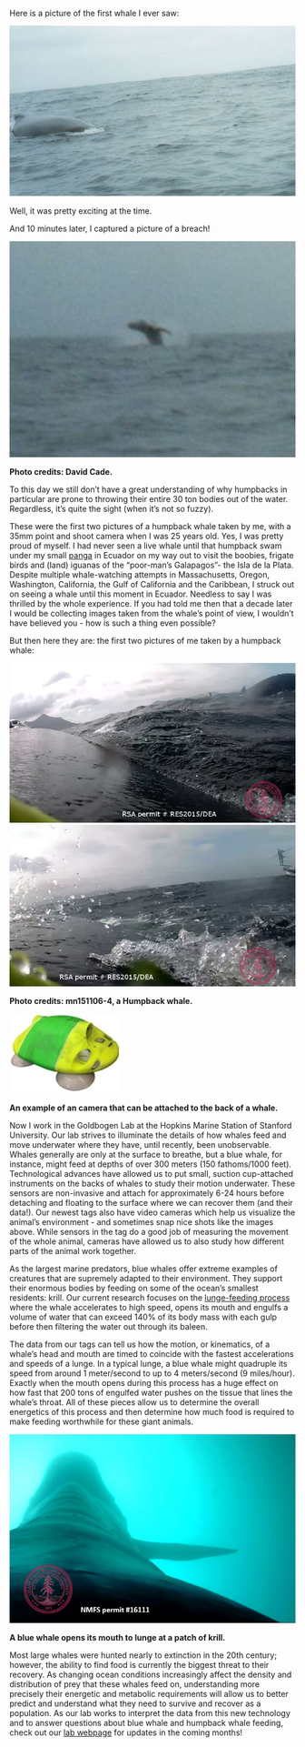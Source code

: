 Here is a picture of the first whale I ever saw:

![](./images/image1.jpeg)

Well, it was pretty exciting at the time.

And 10 minutes later, I captured a picture of a breach!

![](./images/image2.jpeg)

**Photo credits: David Cade.**

To this day we still don’t have a great understanding of why humpbacks in particular are prone to throwing their entire 30 ton bodies out of the water. Regardless, it’s quite the sight (when it’s not so fuzzy).

These were the first two pictures of a humpback whale taken by me, with a 35mm point and shoot camera when I was 25 years old. Yes, I was pretty proud of myself. I had never seen a live whale until that humpback swam under my small [panga](https://en.wikipedia.org/wiki/Panga_%28boat%29) in Ecuador on my way out to visit the boobies, frigate birds and (land) iguanas of the “poor-man’s Galapagos”- the Isla de la Plata. Despite multiple whale-watching attempts in Massachusetts, Oregon, Washington, California, the Gulf of California and the Caribbean, I struck out on seeing a whale until this moment in Ecuador. Needless to say I was thrilled by the whole experience. If you had told me then that a decade later I would be collecting images taken from the whale’s point of view, I wouldn’t have believed you - how is such a thing even possible?

But then here they are: the first two pictures of me taken by a humpback whale:

![](./images/image3.png)
![](./images/image4.png)

**Photo credits: mn151106-4, a Humpback whale.**

![](./images/image5.jpeg)

**An example of an camera that can be attached to the back of a whale.**

Now I work in the Goldbogen Lab at the Hopkins Marine Station of Stanford University. Our lab strives to illuminate the details of how whales feed and move underwater where they have, until recently, been unobservable. Whales generally are only at the surface to breathe, but a blue whale, for instance, might feed at depths of over 300 meters (150 fathoms/1000 feet). Technological advances have allowed us to put small, suction cup-attached instruments on the backs of whales to study their motion underwater. These sensors are non-invasive and attach for approximately 6-24 hours before detaching and floating to the surface where we can recover them (and their data!).  Our newest tags also have video cameras which help us visualize the animal’s environment - and sometimes snap nice shots like the images above. While sensors in the tag do a good job of measuring the movement of the whole animal, cameras have allowed us to also study how different parts of the animal work together.

As the largest marine predators, blue whales offer extreme examples of creatures that are supremely adapted to their environment. They support their enormous bodies by feeding on some of the ocean’s smallest residents: krill. Our current research focuses on the [lunge-feeding process](http://jeb.biologists.org/content/214/1/131#ref-30) where the whale accelerates to high speed, opens its mouth and engulfs a volume of water that can exceed 140% of its body mass with each gulp before then filtering the water out through its baleen.

The data from our tags can tell us how the motion, or kinematics, of a whale’s head and mouth are timed to coincide with the fastest accelerations and speeds of a lunge. In a typical lunge, a blue whale might quadruple its speed from around 1 meter/second to up to 4 meters/second (9 miles/hour). Exactly when the mouth opens during this process has a huge effect on how fast that 200 tons of engulfed water pushes on the tissue that lines the whale’s throat. All of these pieces allow us to determine the overall energetics of this process and then determine how much food is required to make feeding worthwhile for these giant animals.

![](./images/image6.png)

**A blue whale opens its mouth to lunge at a patch of krill.**

Most large whales were hunted nearly to extinction in the 20th century; however, the ability to find food is currently the biggest threat to their recovery. As changing ocean conditions increasingly affect the density and distribution of prey that these whales feed on, understanding more precisely their energetic and metabolic requirements will allow us to better predict and understand what they need to survive and recover as a population. As our lab works to interpret the data from this new technology and to answer questions about blue whale and humpback whale feeding, check out our [lab webpage](http://goldbogen.stanford.edu/) for updates in the coming months!
